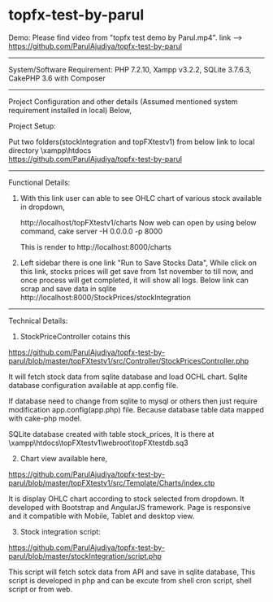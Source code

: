 # topfx-test-by-parul

Demo: Please find video from "topfx test demo by Parul.mp4". link --> https://github.com/ParulAjudiya/topfx-test-by-parul

----------------------------------------------------------------------------------------------------------------------

System/Software Requirement:
PHP 7.2.10, Xampp v3.2.2, SQLite 3.7.6.3, CakePHP 3.6 with Composer

----------------------------------------------------------------------------------------------------------------------

Project Configuration and other details (Assumed mentioned system requirement installed in local) Below,

Project Setup:

   Put two folders(stockIntegration and topFXtestv1) from below link to local directory \xampp\htdocs\
    https://github.com/ParulAjudiya/topfx-test-by-parul

----------------------------------------------------------------------------------------------------------------------


Functional Details:

   1. With this link user can able to see OHLC chart of various stock available in dropdown, 
   
       http://localhost/topFXtestv1/charts
       Now web can open by using below command,
       cake server -H 0.0.0.0 -p 8000
         
       This is render to http://localhost:8000/charts

   2. Left sidebar there is one link "Run to Save Stocks Data", While click on this link, 
       stocks prices will get save from 1st november to till now, and once process will get completed, it will show all logs.
      Below link can scrap and save data in sqlite
      http://localhost:8000/StockPrices/stockIntegration
----------------------------------------------------------------------------------------------------------------------

Technical Details:

   1. StockPriceController cotains this
   
   https://github.com/ParulAjudiya/topfx-test-by-parul/blob/master/topFXtestv1/src/Controller/StockPricesController.php
   
   It will fetch stock data from sqlite database and load OCHL chart.
   Sqlite database configuration available at app.config file.
   
   If database need to change from sqlite to mysql or others then just require modification app.config(app.php) file. Because database table data mapped with cake-php model.
   
   SQLite database created with table stock_prices, It is there at \xampp\htdocs\topFXtestv1\webroot\topFXtestdb.sq3
   
   2. Chart view available here, 
   
   https://github.com/ParulAjudiya/topfx-test-by-parul/blob/master/topFXtestv1/src/Template/Charts/index.ctp
    
   It is display OHLC chart according to stock selected from dropdown. It developed with Bootstrap and AngularJS framework.
   Page is responsive and it compatible with Mobile, Tablet and desktop view.
   
   
   
   3. Stock integration script:
   
   https://github.com/ParulAjudiya/topfx-test-by-parul/blob/master/stockIntegration/script.php
   
   This script will fetch sotck data from API and save in sqlite database, This script is developed in php and can be excute from  shell cron script, shell script or from web.
